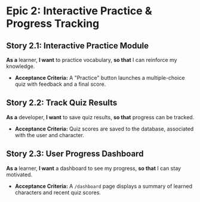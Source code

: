 # Epic 2: Interactive Practice & Progress Tracking

## Story 2.1: Interactive Practice Module
**As a** learner, **I want** to practice vocabulary, **so that** I can reinforce my knowledge.
* **Acceptance Criteria:** A "Practice" button launches a multiple-choice quiz with feedback and a final score.

## Story 2.2: Track Quiz Results
**As a** developer, **I want** to save quiz results, **so that** progress can be tracked.
* **Acceptance Criteria:** Quiz scores are saved to the database, associated with the user and character.

## Story 2.3: User Progress Dashboard
**As a** learner, **I want** a dashboard to see my progress, **so that** I can stay motivated.
* **Acceptance Criteria:** A `/dashboard` page displays a summary of learned characters and recent quiz scores.
